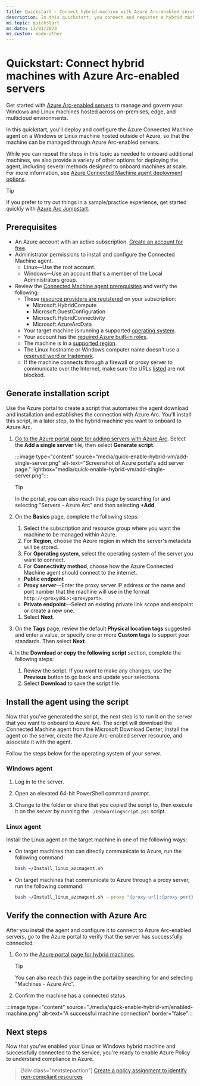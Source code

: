 ```yaml
---
title: Quickstart - Connect hybrid machine with Azure Arc-enabled servers
description: In this quickstart, you connect and register a hybrid machine with Azure Arc-enabled servers.
ms.topic: quickstart
ms.date: 11/03/2023
ms.custom: mode-other
---
```


# Quickstart: Connect hybrid machines with Azure Arc-enabled servers

Get started with [Azure Arc-enabled servers](../overview.md) to manage and govern your Windows and Linux machines hosted across on-premises, edge, and multicloud environments.

In this quickstart, you'll deploy and configure the Azure Connected Machine agent on a Windows or Linux machine hosted outside of Azure, so that the machine can be managed through Azure Arc-enabled servers. 

While you can repeat the steps in this topic as needed to onboard additional machines, we also provide a variety of other options for deploying the agent, including several methods designed to onboard machines at scale. For more information, see [Azure Connected Machine agent deployment options](../deployment-options.md).

> [!TIP]
> If you prefer to try out things in a sample/practice experience, get started quickly with [Azure Arc Jumpstart](https://azurearcjumpstart.com/azure_arc_jumpstart/azure_arc_servers).

## Prerequisites

* An Azure account with an active subscription. [Create an account for free](https://azure.microsoft.com/free/?WT.mc_id=A261C142F).
* Administrator permissions to install and configure the Connected Machine agent. 
  * Linux—Use the root account. 
  * Windows—Use an account that's a member of the Local Administrators group.
* Review the [Connected Machine agent prerequisites](../prerequisites.md) and verify the following:
  * These [resource providers are registered](../prerequisites.md#azure-resource-providers) on your subscription:
    * Microsoft.HybridCompute
    * Microsoft.GuestConfiguration
    * Microsoft.HybridConnectivity
    * Microsoft.AzureArcData  
  * Your target machine is running a supported [operating system](../prerequisites.md#supported-operating-systems).
  * Your account has the [required Azure built-in roles](../prerequisites.md#required-permissions).
  * The machine is in a [supported region](../overview.md#supported-regions).
  * The Linux hostname or Windows computer name doesn't use a [reserved word or trademark](/azure/azure-resource-manager/templates/error-reserved-resource-name).
  * If the machine connects through a firewall or proxy server to communicate over the Internet, make sure the URLs [listed](../network-requirements.md#urls) are not blocked.

## Generate installation script

Use the Azure portal to create a script that automates the agent download and installation and establishes the connection with Azure Arc. You'll install this script, in a later step, to the hybrid machine you want to onboard to Azure Arc.

<!--1. Launch the Azure Arc service in the Azure portal by searching for and selecting **Servers - Azure Arc**.

   :::image type="content" source="media/quick-enable-hybrid-vm/search-machines.png" alt-text="Search for Azure Arc-enabled servers in the Azure portal.":::

1. On the **Servers - Azure Arc** page, select **Add** near the upper left.-->

1. [Go to the Azure portal page for adding servers with Azure Arc](https://portal.azure.com/#view/Microsoft_Azure_HybridCompute/HybridVmAddBlade). Select the **Add a single server** tile, then select **Generate script**.

    :::image type="content" source="media/quick-enable-hybrid-vm/add-single-server.png" alt-text="Screenshot of Azure portal's add server page." lightbox="media/quick-enable-hybrid-vm/add-single-server.png":::
    
   > [!TIP]
   > In the portal, you can also reach this page by searching for and selecting "Servers - Azure Arc" and then selecting **+Add**.     

1. On the **Basics** page, complete the following steps:

   1. Select the subscription and resource group where you want the machine to be managed within Azure.
   1. For **Region**, choose the Azure region in which the server's metadata will be stored.
   1. For **Operating system**, select the operating system of the server you want to connect.
   1. For **Connectivity method**, choose how the Azure Connected Machine agent should connect to the internet. 
       
     * **Public endpoint** 
     * **Proxy server**—Enter the proxy server IP address or the name and port number that the machine will use in the format `http://<proxyURL>:<proxyport>`.
     * **Private endpoint**—Select an existing private link scope and endpoint or create a new one. 
   1. Select **Next**.

1. On the **Tags** page, review the default **Physical location tags** suggested and enter a value, or specify one or more **Custom tags** to support your standards. Then select **Next**.

1. In the **Download or copy the following script** section, complete the following steps:
   1.  Review the script. If you want to make any changes, use the **Previous** button to go back and update your selections. 
   1. Select **Download** to save the script file.

## Install the agent using the script

Now that you've generated the script, the next step is to run it on the server that you want to onboard to Azure Arc. The script will download the Connected Machine agent from the Microsoft Download Center, install the agent on the server, create the Azure Arc-enabled server resource, and associate it with the agent.

Follow the steps below for the operating system of your server.

### Windows agent

1. Log in to the server.

1. Open an elevated 64-bit PowerShell command prompt.

1. Change to the folder or share that you copied the script to, then execute it on the server by running the `./OnboardingScript.ps1` script.

### Linux agent

Install the Linux agent on the target machine in one of the following ways:

* On target machines that can directly communicate to Azure, run the following command:

    ```bash
    bash ~/Install_linux_azcmagent.sh
    ```

* On target machines that communicate to Azure through a proxy server, run the following command:

    ```bash
    bash ~/Install_linux_azcmagent.sh --proxy "{proxy-url}:{proxy-port}"
    ```

## Verify the connection with Azure Arc

After you install the agent and configure it to connect to Azure Arc-enabled servers, go to the Azure portal to verify that the server has successfully connected. 

1. Go to the [Azure portal page for hybrid machines](https://aka.ms/hybridmachineportal).
   > [!TIP]
   > You can also reach this page in the portal by searching for and selecting "Machines - Azure Arc".
 
1. Confirm the machine has a connected status.

:::image type="content" source="./media/quick-enable-hybrid-vm/enabled-machine.png" alt-text="A successful machine connection" border="false":::

## Next steps

Now that you've enabled your Linux or Windows hybrid machine and successfully connected to the service, you're ready to enable Azure Policy to understand compliance in Azure.

> [!div class="nextstepaction"]
> [Create a policy assignment to identify non-compliant resources](tutorial-assign-policy-portal.md)
